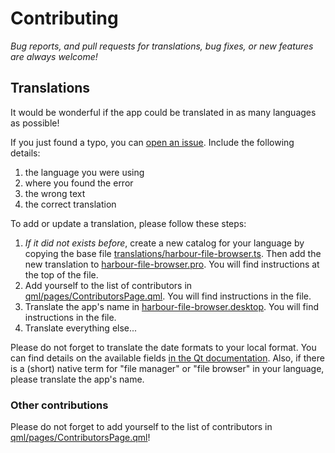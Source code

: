 # Contributing

*Bug reports, and pull requests for translations, bug fixes, or new features are always welcome!*


## Translations

It would be wonderful if the app could be translated in as many languages as possible!

If you just found a typo, you can [open an issue](https://github.com/ichthyosaurus/harbour-file-browser/issues/new).
Include the following details:

1. the language you were using
2. where you found the error
3. the wrong text
4. the correct translation


To add or update a translation, please follow these steps:

1. *If it did not exists before*, create a new catalog for your language by copying the
   base file [translations/harbour-file-browser.ts](translations/harbour-file-browser.ts).
   Then add the new translation to [harbour-file-browser.pro](harbour-file-browser.pro). You will
   find instructions at the top of the file.
2. Add yourself to the list of contributors in [qml/pages/ContributorsPage.qml](qml/pages/ContributorsPage.qml).
   You will find instructions in the file.
3. Translate the app's name in [harbour-file-browser.desktop](harbour-file-browser.desktop).
   You will find instructions in the file.
4. Translate everything else...

Please do not forget to translate the date formats to your local format. You can
find details on the available fields [in the Qt documentation](https://doc.qt.io/qt-5/qml-qtqml-date.html#details).
Also, if there is a (short) native term for "file manager" or "file browser"
in your language, please translate the app's name.


### Other contributions

Please do not forget to add yourself to the list of contributors in
[qml/pages/ContributorsPage.qml](qml/pages/ContributorsPage.qml)!
